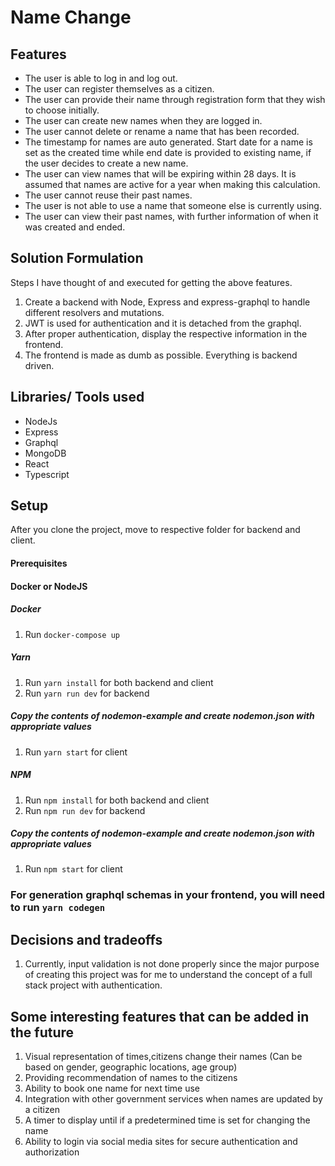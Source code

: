 # Name Change
## Features

- The user is able to log in and log out.
- The user can register themselves as a citizen.
- The user can provide their name through registration form that they wish to choose initially.
- The user can create new names when they are logged in.
- The user cannot delete or rename a name that has been recorded.
- The timestamp for names are auto generated. Start date for a name is set as the created time while end date is provided to existing name, if the user decides to create a new name.
- The user can view names that will be expiring within 28 days. It is assumed that names are active for a year when making this calculation.
- The user cannot reuse their past names.
- The user is not able to use a name that someone else is currently using.
- The user can view their past names, with further information of when it was created and ended.

## Solution Formulation

Steps I have thought of and executed for getting the above features. 

1. Create a backend with Node, Express and express-graphql to handle different resolvers and mutations.
1. JWT is used for authentication and it is detached from the graphql.
1. After proper authentication, display the respective information in the frontend. 
1. The frontend is made as dumb as possible. Everything is backend driven.

## Libraries/ Tools used

- NodeJs
- Express
- Graphql
- MongoDB
- React
- Typescript

## Setup

After you clone the project, move to respective folder for backend and client.

#### Prerequisites

#### Docker or NodeJS

##### Docker

1. Run `docker-compose up`

##### Yarn

1. Run `yarn install` for both backend and client
1. Run `yarn run dev` for backend

##### Copy the contents of nodemon-example and create nodemon.json with appropriate values

1. Run `yarn start` for client

##### NPM

1. Run `npm install` for both backend and client
1. Run `npm run dev` for backend

##### Copy the contents of nodemon-example and create nodemon.json with appropriate values

1. Run `npm start` for client

### For generation graphql schemas in your frontend, you will need to run `yarn codegen`

## Decisions and tradeoffs

1. Currently, input validation is not done properly since the major purpose of creating this project was for me to understand the concept of a full stack project with authentication. 

## Some interesting features that can be added in the future 

1. Visual representation of times,citizens change their names (Can be based on gender, geographic locations, age group)
1. Providing recommendation of names to the citizens
1. Ability to book one name for next time use
1. Integration with other government services when names are updated by a citizen
1. A timer to display until if a predetermined time is set for changing the name
1. Ability to login via social media sites for secure authentication and authorization
